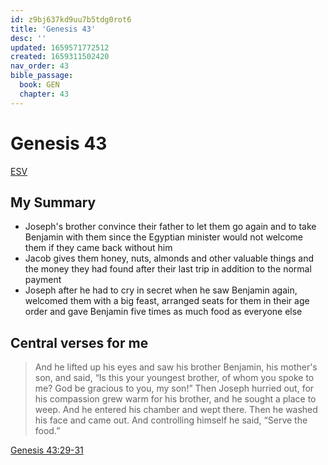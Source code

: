 ```yaml
---
id: z9bj637kd9uu7b5tdg0rot6
title: 'Genesis 43'
desc: ''
updated: 1659571772512
created: 1659311502420
nav_order: 43
bible_passage:
  book: GEN
  chapter: 43
---
```

# Genesis 43

[ESV](https://www.biblegateway.com/passage/?search=Genesis+43&version=ESV)

## My Summary
- Joseph's brother convince their father to let them go again and to take Benjamin with them since the Egyptian
  minister would not welcome them if they came back without him
- Jacob gives them honey, nuts, almonds and other valuable things and the money they had found after their last trip
  in addition to the normal payment
- Joseph after he had to cry in secret when he saw Benjamin again, welcomed them with a big feast, arranged seats for
  them in their age order and gave Benjamin five times as much food as everyone else

## Central verses for me
> And he lifted up his eyes and saw his brother Benjamin, his mother's son, and said, “Is this your youngest brother,
  of whom you spoke to me? God be gracious to you, my son!” Then Joseph hurried out, for his compassion grew warm
  for his brother, and he sought a place to weep. And he entered his chamber and wept there. Then he washed his face
  and came out. And controlling himself he said, “Serve the food.”

[Genesis 43:29-31](https://www.biblegateway.com/passage/?search=Genesis+43%3A29-31&version=ESV)
